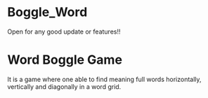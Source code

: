 # Boggle_Word
Open for any good update or features!!
# Word Boggle Game
It is a game where one able to find meaning full words horizontally, vertically and diagonally in a word grid.

